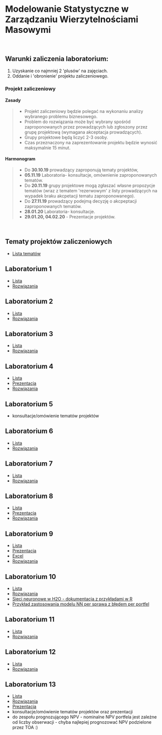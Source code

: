 # Modelowanie Statystyczne w Zarządzaniu Wierzytelnościami Masowymi

<br>

## Warunki zaliczenia laboratorium:

1) Uzyskanie co najmniej 2 'plusów' na zajęciach.
2) Oddanie i 'obronienie' projektu zaliczeniowego.
### Projekt zaliczeniowy

#### Zasady
>- Projekt zaliczeniowy będzie polegać na wykonaniu analizy wybranego problemu biznesowego.
>- Problem do rozwiązania może być wybrany spośród zaproponowanych przez prowadzących lub zgłoszony przez grupę projektową (wymagana akceptacja prowadzących).
>- Grupy projektowe będą liczyć 2-3 osoby.
>- Czas przeznaczony na zaprezentowanie projektu będzie wynosić maksymalnie 15 minut.

#### Harmonogram

>- Do **30.10.19** prowadzący zaproponują tematy projektów,
>- **05.11.19** Laboratoria- konsultacje, omównienie zaproponowanych tematów.
>- Do **20.11.19** grupy projektowe mogą zgłaszać własne propozycje tematów (wraz z tematem 'rezerwowym' z listy prowadzących na wypadek braku akcpetacji tematu zaproponowanego).
>- Do **27.11.19** prowadzący podejmą decyzję o akcpeptacji zaproponowanych tematów.
>- **28.01.20** Laboratoria- konsultacje.
>- **29.01.20, 04.02.20** - Prezentacje projektów.

<br>

## Tematy projektów zaliczeniowych

- [Lista tematów](ListyZadan/tematyProjektów.md)

## Laboratorium 1

- [Lista](ListyZadan/01_ListaWprowadzenie.md)
- [Rozwiązania](ListyZadan/01_ListaRozwiazania.R)
 
## Laboratorium 2
 
 - [Lista](ListyZadan/02_ListaEksploracjaDanych.md)
 - [Rozwiązania](ListyZadan/02_ListaRozwiazania.R)
 
## Laboratorium 3

 - [Lista](ListyZadan/03_ListaAnalizaSkupien.md)
 - [Rozwiązania](ListyZadan/03_ListaRozwiazania.R)
 
## Laboratorium 4

 - [Lista](ListyZadan/04_ListaBłądPredykcji.md)
 - [Prezentacja](ListyZadan/04_PrezentacjaBłądPredykcji.pdf)
 - [Rozwiązania](ListyZadan/04_ListaRozwiazania.R)
 
## Laboratorium 5

 - konsultacje/omówienie tematów projektów
 
## Laboratorium 6
 
 - [Lista](ListyZadan/06_ListaDrzewaLasy.md)
 - [Rozwiązania](ListyZadan/06_ListaRozwiazania.R)
 
##  Laboratorium 7

 - [Lista](ListyZadan/07_ListaOutliersAndNAs.md)
 - [Rozwiązania](ListyZadan/07_ListaRozwiazania.R)
 
## Laboratorium 8
 
 - [Lista](ListyZadan/08_ListaPCA.md)
 - [Prezentacja](ListyZadan/08_PrezentacjaPCA.pdf)
 - [Rozwiązania](ListyZadan/08_ListaRozwiazania.R)

## Laboratorium 9

 - [Lista](ListyZadan/09_ListaRegresjaLiniowa.md)
 - [Prezentacja](ListyZadan/09_PrezentacjaRegresja.pdf)
 - [Excel](ListyZadan/09_RegresjaLiniowa.xlsx)
 - [Rozwiązania](ListyZadan/09_ListaRozwiazania.R)
 
 ## Laboratorium 10
 
  - [Lista](ListyZadan/10_ListaDoborCech.md)
  - [Rozwiązania](ListyZadan/10_ListaRozwiązania.R)
  - [Sieci neuronowe w H2O - dokumentacja z przykładami w R](ListyZadan/DeepLearningBooklet.pdf)
  - [Przykład zastosowania modelu NN per sprawa z błędem per portfel](ListyZadan/10_ListaNN.R)

 ## Laboratorium 11
 
  - [Lista](ListyZadan/11_ListaGLM.md)
  - [Rozwiązania](ListyZadan/11_ListaRozwiazania.R)
  
 ## Laboratorium 12
 
  - [Lista](ListyZadan/12_ListaGAM.md)
  - [Rozwiązania](ListyZadan/12_ListaRozwiazania.R)
  
 ## Laboratorium 13
 
  - [Lista](ListyZadan/13_ListaPorownywanie.md)
  - [Rozwiązania](ListyZadan/13_ListaRozwiazania.R)
  - [Prezentacja](ListyZadan/13_PrezentacjaPorownywanie.pdf)
  - konsultacje/omówienie tematów projektów oraz prezentacji
  - do zespołu prognozującego NPV - nominalne NPV portfela jest zależne od liczby obserwacji - chyba najlepiej prognozować NPV podzielone przez TOA :)
